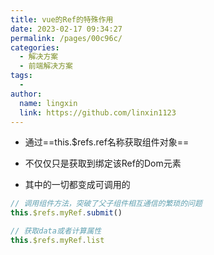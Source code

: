 ```yaml
---
title: vue的Ref的特殊作用
date: 2023-02-17 09:34:27
permalink: /pages/00c96c/
categories:
  - 解决方案
  - 前端解决方案
tags:
  - 
author: 
  name: lingxin
  link: https://github.com/linxin1123
---
```



- 通过==this.$refs.ref名称获取组件对象==

- 不仅仅只是获取到绑定该Ref的Dom元素
- 其中的一切都变成可调用的

```js
// 调用组件方法，突破了父子组件相互通信的繁琐的问题
this.$refs.myRef.submit()

// 获取data或者计算属性
this.$refs.myRef.list
```


